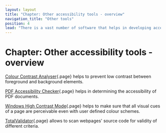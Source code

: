 ```yaml
---
layout: layout
title: "Chapter: Other accessibility tools - overview"
navigation_title: "Other tools"
position: 4
lead: "There is a vast number of software that helps in developing accessible websites. In this chapter, you will find our collection of favourite tools. Some of those additional accessibility tools are third party software, others are integrated into Windows."
---
```


# Chapter: Other accessibility tools - overview

[Colour Contrast Analyser](/part--setup-of-the-accessibility-environment---introduction/chapter--other-accessibility-tools---overview/colour-contrast-analyser){.page} helps to prevent low contrast between foreground and background elements.

[PDF Accessibility Checker](/part--setup-of-the-accessibility-environment---introduction/chapter--other-accessibility-tools---overview/pdf-accessibility-checker){.page} helps in determining the accessibility of PDF documents.

[Windows High Contrast Mode](/part--setup-of-the-accessibility-environment---introduction/chapter--other-accessibility-tools---overview/windows-high-contrast-mode){.page} helps to make sure that all visual cues of a page are perceivable even with user defined colour schemes.

[TotalValidator](/part--setup-of-the-accessibility-environment---introduction/chapter--other-accessibility-tools---overview/totalvalidator){.page} allows to scan webpages' source code for validity of different criteria.